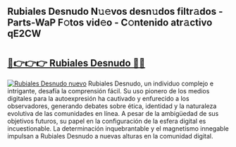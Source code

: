## Rubiales Desnudo N𝚞𝚎vos desn𝚞dos filtr𝚊dos - Parts-WaP F𝚘tos vid𝚎o - C𝚘ntenido atr𝚊ctivo qE2CW

# <h2><a href="http://mb420i.tromn.icu/?c=Rubiales+Desnudo">🔗👉👉👉 Rubiales Desnudo 🔗🔗</a></h2>

[![Rubiales Desnudo nuevo](https://i.imgur.com/pEAQMta.gif)](http://mb420i.tromn.icu/?c=Rubiales+Desnudo)
Rubiales Desnudo, un individuo complejo e intrigante, desafía la comprensión fácil. Su uso pionero de los medios digitales para la autoexpresión ha cautivado y enfurecido a los observadores, generando debates sobre ética, identidad y la naturaleza evolutiva de las comunidades en línea. A pesar de la ambigüedad de sus objetivos futuros, su papel en la configuración de la esfera digital es incuestionable. La determinación inquebrantable y el magnetismo innegable impulsan a Rubiales Desnudo a nuevas alturas en la comunidad digital.
